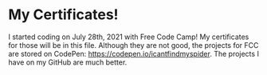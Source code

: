 # My Certificates!

I started coding on July 28th, 2021 with Free Code Camp! My certificates for those will be in this file. Although they are not good, the projects for FCC are stored on CodePen: https://codepen.io/icantfindmyspider. The projects I have on my GitHub are much better.
